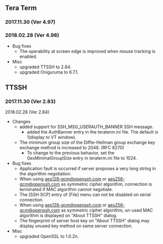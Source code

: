 ## Tera Term
### 2017.11.30 (Ver 4.97)

### 2018.02.28 (Ver 4.98)

  * Bug fixes
    * The operability at screen edge is improved when mouse tracking is enabled.
  * Misc
    * upgraded TTSSH to 2.84.
    * upgraded Oniguruma to 6.7.1.

## TTSSH
### 2017.11.30 (Ver 2.83)
2018.02.28 (Ver 2.84)

  * Changes
    * added support for SSH_MSG_USERAUTH_BANNER SSH message.
      * added the AuthBanner entry in the teraterm.ini file. The default is 1(display to VT window).
    * The minimum group size of the Diffie-Hellman group exchange key exchange method is increased to 2048. (RFC 8270)
      * To change to the previous behavior, set the GexMinimalGroupSize entry in teraterm.ini file to 1024.
  * Bug fixes
    * Application fault is occurred if server proposes a very long string in the algorithm negotiation.
    * When using aes128-gcm@openssh.com or aes256-gcm@openssh.com as symmetric cipher algorithm, connection is terminated if MAC algorithm cannot negotiate.
    * The [SSH SCP] entry of [File] menu can not be disabled on serial connection.
    * When using aes128-gcm@openssh.com or aes256-gcm@openssh.com as symmetric cipher algorithm, un-used MAC algorithm is displayed on "About TTSSH" dialog.
    * The fingerprint of server host key on "About TTSSH" dialog may display unused key method on same server connection.
  * Misc
    * upgraded OpenSSL to 1.0.2n.
